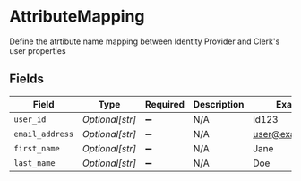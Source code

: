 # AttributeMapping

Define the atrtibute name mapping between Identity Provider and Clerk's user properties


## Fields

| Field              | Type               | Required           | Description        | Example            |
| ------------------ | ------------------ | ------------------ | ------------------ | ------------------ |
| `user_id`          | *Optional[str]*    | :heavy_minus_sign: | N/A                | id123              |
| `email_address`    | *Optional[str]*    | :heavy_minus_sign: | N/A                | user@example.com   |
| `first_name`       | *Optional[str]*    | :heavy_minus_sign: | N/A                | Jane               |
| `last_name`        | *Optional[str]*    | :heavy_minus_sign: | N/A                | Doe                |